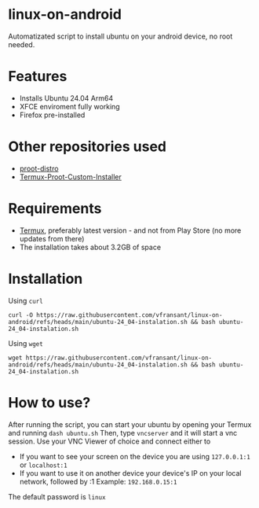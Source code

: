 # linux-on-android
Automatizated script to install ubuntu on your android device, no root needed.

# Features
- Installs Ubuntu 24.04 Arm64
- XFCE enviroment fully working
- Firefox pre-installed

# Other repositories used
- [proot-distro](https://github.com/termux/proot-distro)
- [Termux-Proot-Custom-Installer](https://github.com/23xvx/Termux-Proot-Custom-Installer)

# Requirements
- [Termux](https://termux.dev/en/), preferably latest version - and not from Play Store (no more updates from there)
- The installation takes about 3.2GB of space

# Installation
Using `curl`

```
curl -O https://raw.githubusercontent.com/vfransant/linux-on-android/refs/heads/main/ubuntu-24_04-instalation.sh && bash ubuntu-24_04-instalation.sh
```

Using `wget`
```
wget https://raw.githubusercontent.com/vfransant/linux-on-android/refs/heads/main/ubuntu-24_04-instalation.sh && bash ubuntu-24_04-instalation.sh
```
# How to use?
After running the script, you can start your ubuntu by opening your Termux and running
```dash ubuntu.sh```
Then, type
```vncserver```
and it will start a vnc session. Use your VNC Viewer of choice and connect either to
- If you want to see your screen on the device you are using
```127.0.0.1:1``` or ```localhost:1```
- If you want to use it on another device
your device's IP on your local network, followed by :1
Example: `192.168.0.15:1`

The default password is `linux`
